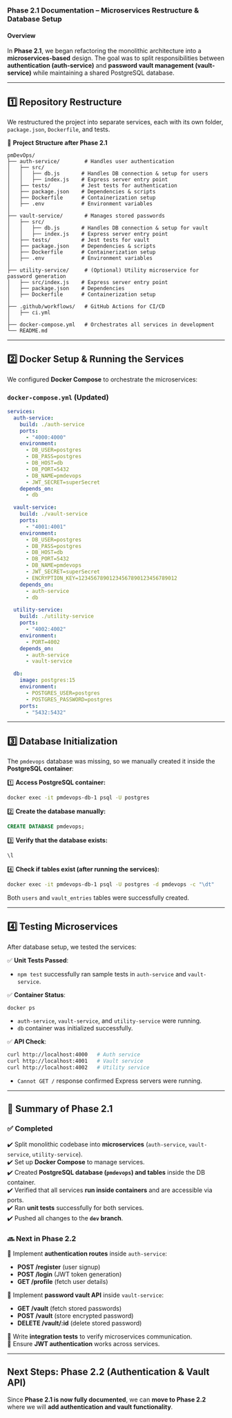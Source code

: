 ### **Phase 2.1 Documentation – Microservices Restructure & Database Setup**  

#### **Overview**  
In **Phase 2.1**, we began refactoring the monolithic architecture into a **microservices-based** design. The goal was to split responsibilities between **authentication (auth-service)** and **password vault management (vault-service)** while maintaining a shared PostgreSQL database.  

---

## **1️⃣ Repository Restructure**
We restructured the project into separate services, each with its own folder, `package.json`, `Dockerfile`, and tests.  

📁 **Project Structure after Phase 2.1**  
```
pmDevOps/
├── auth-service/        # Handles user authentication
│   ├── src/
│   │   ├── db.js       # Handles DB connection & setup for users
│   │   ├── index.js    # Express server entry point
│   ├── tests/          # Jest tests for authentication
│   ├── package.json    # Dependencies & scripts
│   ├── Dockerfile      # Containerization setup
│   ├── .env            # Environment variables
│
├── vault-service/       # Manages stored passwords
│   ├── src/
│   │   ├── db.js       # Handles DB connection & setup for vault
│   │   ├── index.js    # Express server entry point
│   ├── tests/          # Jest tests for vault
│   ├── package.json    # Dependencies & scripts
│   ├── Dockerfile      # Containerization setup
│   ├── .env            # Environment variables
│
├── utility-service/     # (Optional) Utility microservice for password generation
│   ├── src/index.js    # Express server entry point
│   ├── package.json    # Dependencies
│   ├── Dockerfile      # Containerization setup
│
├── .github/workflows/   # GitHub Actions for CI/CD
│   ├── ci.yml
│
├── docker-compose.yml   # Orchestrates all services in development
└── README.md
```

---

## **2️⃣ Docker Setup & Running the Services**
We configured **Docker Compose** to orchestrate the microservices:

### **`docker-compose.yml` (Updated)**
```yaml
services:
  auth-service:
    build: ./auth-service
    ports:
      - "4000:4000"
    environment:
      - DB_USER=postgres
      - DB_PASS=postgres
      - DB_HOST=db
      - DB_PORT=5432
      - DB_NAME=pmdevops
      - JWT_SECRET=superSecret
    depends_on:
      - db

  vault-service:
    build: ./vault-service
    ports:
      - "4001:4001"
    environment:
      - DB_USER=postgres
      - DB_PASS=postgres
      - DB_HOST=db
      - DB_PORT=5432
      - DB_NAME=pmdevops
      - JWT_SECRET=superSecret
      - ENCRYPTION_KEY=12345678901234567890123456789012
    depends_on:
      - auth-service
      - db

  utility-service:
    build: ./utility-service
    ports:
      - "4002:4002"
    environment:
      - PORT=4002
    depends_on:
      - auth-service
      - vault-service

  db:
    image: postgres:15
    environment:
      - POSTGRES_USER=postgres
      - POSTGRES_PASSWORD=postgres
    ports:
      - "5432:5432"
```

---

## **3️⃣ Database Initialization**
The `pmdevops` database was missing, so we manually created it inside the **PostgreSQL container**:

1️⃣ **Access PostgreSQL container:**
```sh
docker exec -it pmdevops-db-1 psql -U postgres
```

2️⃣ **Create the database manually:**
```sql
CREATE DATABASE pmdevops;
```

3️⃣ **Verify that the database exists:**
```sql
\l
```

4️⃣ **Check if tables exist (after running the services):**
```sh
docker exec -it pmdevops-db-1 psql -U postgres -d pmdevops -c "\dt"
```

Both `users` and `vault_entries` tables were successfully created.

---

## **4️⃣ Testing Microservices**
After database setup, we tested the services:

✅ **Unit Tests Passed**:  
- `npm test` successfully ran sample tests in `auth-service` and `vault-service`.

✅ **Container Status**:  
```sh
docker ps
```
- `auth-service`, `vault-service`, and `utility-service` were running.
- `db` container was initialized successfully.

✅ **API Check**:  
```sh
curl http://localhost:4000   # Auth service
curl http://localhost:4001   # Vault service
curl http://localhost:4002   # Utility service
```
- `Cannot GET /` response confirmed Express servers were running.

---

## **📌 Summary of Phase 2.1**
### **✅ Completed**
✔️ Split monolithic codebase into **microservices** (`auth-service`, `vault-service`, `utility-service`).  
✔️ Set up **Docker Compose** to manage services.  
✔️ Created **PostgreSQL database (`pmdevops`) and tables** inside the DB container.  
✔️ Verified that all services **run inside containers** and are accessible via ports.  
✔️ Ran **unit tests** successfully for both services.  
✔️ Pushed all changes to the **`dev` branch**.  

### **🔜 Next in Phase 2.2**
🔹 Implement **authentication routes** inside `auth-service`:
   - **POST /register** (user signup)
   - **POST /login** (JWT token generation)
   - **GET /profile** (fetch user details)

🔹 Implement **password vault API** inside `vault-service`:
   - **GET /vault** (fetch stored passwords)
   - **POST /vault** (store encrypted password)
   - **DELETE /vault/:id** (delete stored password)

🔹 Write **integration tests** to verify microservices communication.  
🔹 Ensure **JWT authentication** works across services.  

---

## **Next Steps: Phase 2.2 (Authentication & Vault API)**
Since **Phase 2.1 is now fully documented**, we can **move to Phase 2.2** where we will **add authentication and vault functionality**.
